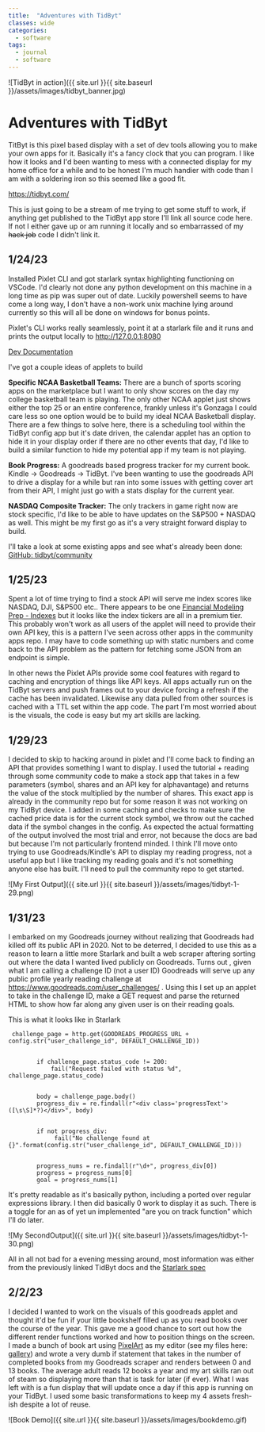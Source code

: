 ```yaml
---
title:  "Adventures with TidByt"
classes: wide
categories:
  - software
tags:
  - journal
  - software
---
```

![TidByt in action]({{ site.url }}{{ site.baseurl }}/assets/images/tidbyt_banner.jpg)

Adventures with TidByt
=====================

TitByt is this pixel based display with a set of dev tools allowing you to make your own apps for it. Basically it's a fancy clock that you can program. I like how it looks and I'd been wanting to mess with a connected display for my home office for a while and to be honest I'm much handier with code than I am with a soldering iron so this seemed like a good fit.

https://tidbyt.com/ 

This is just going to be a stream of me trying to get some stuff to work, if anything get published to the TidByt app store I'll link all source code here. If not I either gave up or am running it locally and so embarrassed of my ~~hack job~~ code I didn't link it.
 
1/24/23
----------------
Installed Pixlet CLI and got starlark syntax highlighting functioning on VSCode. I'd clearly not done any python development on this machine in a long time as pip was super out of date. Luckily powershell seems to have come a long way, I don't have a non-work unix machine lying around currently so this will all be done on windows for bonus points. 

Pixlet's CLI works really seamlessly, point it at a starlark file and it runs and prints the output locally to http://127.0.0.1:8080 

[Dev Documentation](https://tidbyt.dev/docs/build/build-for-tidbyt)

I've got a couple ideas of applets to build

**Specific NCAA Basketball Teams:** There are a bunch of sports scoring apps on the marketplace but I want to only show scores on the day my college basketball team is playing. The only other NCAA applet just shows either the top 25 or an entire conference, frankly unless it's Gonzaga I could care less so one option would be to build my ideal NCAA Basketball display. There are a few things to solve here, there is a scheduling tool within the TidByt config app but it's date driven, the calendar applet has an option to hide it in your display order if there are no other events that day, I'd like to build a similar function to hide my potential app if my team is not playing.

**Book Progress:** A goodreads based progress tracker for my current book. Kindle -> Goodreads -> TidByt. I've been wanting to use the goodreads API to drive a display for a while but ran into some issues with getting cover art from their API, I might just go with a stats display for the current year. 

**NASDAQ Composite Tracker:** The only trackers in game right now are stock specific, I'd like to be able to have updates on the S&P500 + NASDAQ as well. This might be my first go as it's a very straight forward display to build. 

I'll take a look at some existing apps and see what's already been done: 
[GitHub: tidbyt/community](https://github.com/tidbyt/community/tree/main/apps)

 1/25/23
----------------
Spent a lot of time trying to find a stock API will serve me index scores like NASDAQ, DJI, S&P500 etc.. There appears to be one [Financial Modeling Prep - Indexes](https://site.financialmodelingprep.com/developer/docs/indexes-in-stock-market-free-api) but it looks like the index tickers are all in a premium tier. This probably won't work as all users of the applet will need to provide their own API key, this is a pattern I've seen across other apps in the community apps repo. I may have to code something up with static numbers and come back to the API problem as the pattern for fetching some JSON from an endpoint is simple. 

In other news the Pixlet APIs provide some cool features with regard to caching and encryption of things like API keys. All apps actually run on the TidByt servers and push frames out to your device forcing a refresh if the cache has been invalidated. Likewise any data pulled from other sources is cached with a TTL set within the app code. The part I'm most worried about is the visuals, the code is easy but my art skills are lacking. 

1/29/23
----------------
I decided to skip to hacking around in pixlet and I'll come back to finding an API that provides something I want to display. I used the tutorial + reading through some community code to make a stock app that takes in a few parameters (symbol, shares and an API key for alphavantage) and returns the value of the stock multiplied by the number of shares. This exact app is already in the community repo but for some reason it was not working on my TidByt device. I added in some caching and checks to make sure the cached price data is for the current stock symbol, we throw out the cached data if the symbol changes in the config. As expected the actual formatting of the output involved the most trial and error, not because the docs are bad but because I'm not particularly frontend minded. I think I'll move onto trying to use Goodreads/Kindle's API to display my reading progress, not a useful app but I like tracking my reading goals and it's not something anyone else has built. I'll need to pull the community repo to get started. 

![My First Output]({{ site.url }}{{ site.baseurl }}/assets/images/tidbyt-1-29.png)

1/31/23
----------------
I embarked on my Goodreads journey without realizing that Goodreads had killed off its public API in 2020. Not to be deterred, I decided to use this as a reason to learn a little more Starlark and built a web scraper aftering sorting out where the data I wanted lived publicly on Goodreads. Turns out , given what I am calling a challenge ID (not a user ID) Goodreads will serve up any public profile yearly reading challenge at https://www.goodreads.com/user_challenges/ . Using this I set up an applet to take in the challenge ID, make a GET request and parse the returned HTML to show how far along any given user is on their reading goals. 

This is what it looks like in Starlark

~~~
 challenge_page = http.get(GOODREADS_PROGRESS_URL + config.str("user_challenge_id", DEFAULT_CHALLENGE_ID))


        if challenge_page.status_code != 200:
            fail("Request failed with status %d", challenge_page.status_code)


        body = challenge_page.body()
        progress_div = re.findall(r"<div class='progressText'>([\s\S]*?)</div>", body)


        if not progress_div:
             fail("No challenge found at {}".format(config.str("user_challenge_id", DEFAULT_CHALLENGE_ID)))


        progress_nums = re.findall(r"\d+", progress_div[0])
        progress = progress_nums[0]
        goal = progress_nums[1]
~~~

It's pretty readable as it's basically python, including a ported over regular expressions library. I then did basically 0 work to display it as such. There is a toggle for an as of yet un implemented "are you on track function" which I'll do later.



![My SecondOutput]({{ site.url }}{{ site.baseurl }}/assets/images/tidbyt-1-30.png)

All in all not bad for a evening messing around, most information was either from the previously linked TidByt docs and the [Starlark spec](https://github.com/bazelbuild/starlark/blob/master/spec.md)

2/2/23
----------------

I decided I wanted to work on the visuals of this goodreads applet and thought it'd be fun if your little bookshelf filled up as you read books over the course of the year. This gave me a good chance to sort out how the different render functions worked and how to position things on the screen. I made a bunch of book art using [PixelArt](pixelart.com) as my editor (see my files here: [gallery](https://www.pixilart.com/larkin54/gallery)) and wrote a very dumb if statement that takes in the number of completed books from my Goodreads scraper and renders between 0 and 13 books. The average adult reads 12 books a year and my art skills ran out of steam so displaying more than that is task for later (if ever). What I was left with is a fun display that will update once a day if this app is running on your TidByt. I used some basic transformations to keep my 4 assets fresh-ish despite a lot of reuse. 

![Book Demo]({{ site.url }}{{ site.baseurl }}/assets/images/bookdemo.gif)
